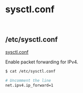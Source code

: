 # sysctl.conf

<br>

## /etc/sysctl.conf

[sysctl.conf](https://man7.org/linux/man-pages/man5/sysctl.conf.5.html)

Enable packet forwarding for IPv4.

```bash
$ cat /etc/sysctl.conf

# Uncomment the line
net.ipv4.ip_forward=1
```